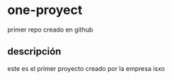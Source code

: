 # one-proyect
primer repo creado en github

## descripción
este es el primer proyecto creado por la empresa isxo
